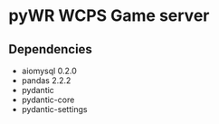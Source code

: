 # pyWR WCPS Game server

## Dependencies
- aiomysql 0.2.0 
- pandas 2.2.2
- pydantic
- pydantic-core
- pydantic-settings
